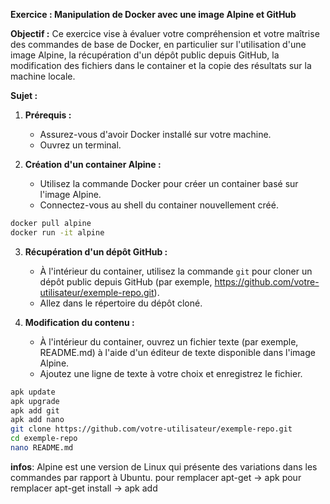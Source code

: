 **Exercice : Manipulation de Docker avec une image Alpine et GitHub**

**Objectif :**
Ce exercice vise à évaluer votre compréhension et votre maîtrise des commandes de base de Docker, en particulier sur l'utilisation d'une image Alpine, la récupération d'un dépôt public depuis GitHub, la modification des fichiers dans le container et la copie des résultats sur la machine locale.

**Sujet :**

1. **Prérequis :**

   - Assurez-vous d'avoir Docker installé sur votre machine.
   - Ouvrez un terminal.

2. **Création d'un container Alpine :**

   - Utilisez la commande Docker pour créer un container basé sur l'image Alpine.
   - Connectez-vous au shell du container nouvellement créé.

```bash
docker pull alpine
docker run -it alpine
```

3. **Récupération d'un dépôt GitHub :**

   - À l'intérieur du container, utilisez la commande `git` pour cloner un dépôt public depuis GitHub (par exemple, https://github.com/votre-utilisateur/exemple-repo.git).
   - Allez dans le répertoire du dépôt cloné.

4. **Modification du contenu :**
   - À l'intérieur du container, ouvrez un fichier texte (par exemple, README.md) à l'aide d'un éditeur de texte disponible dans l'image Alpine.
   - Ajoutez une ligne de texte à votre choix et enregistrez le fichier.

```bash
apk update
apk upgrade
apk add git
apk add nano
git clone https://github.com/votre-utilisateur/exemple-repo.git
cd exemple-repo
nano README.md
```

**infos**:
Alpine est une version de Linux qui présente des variations dans les commandes par rapport à Ubuntu.
pour remplacer apt-get -> apk
pour remplacer apt-get install -> apk add

